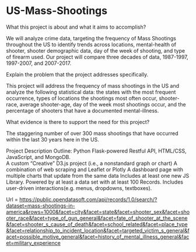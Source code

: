 # US-Mass-Shootings

What this project is about and what it aims to accomplish?

We will analyze crime data, targeting the frequency of Mass Shootings throughout the US to identify trends across locations, mental-health of shooter, shooter demographic data, day of the week of shooting, and type of firearm used. Our project will compare three decades of data, 1987-1997, 1997-2007, and 2007-2017.

Explain the problem that the project addresses specifically.

This project will address the frequency of mass shootings in the US and analyze the following statistical data: the states with the most frequent occurrence, types of locations the shootings most often occur, shooter-race, average shooter-age, day of the week most shootings occur, and the percentage of shooters that have a documented mental-illness. 

What evidence is there to support the need for this project?

The staggering number of over 300 mass shootings that have occurred within the last 30 years here in the US. 

Project Description Outline:
  Python Flask-powered Restful API, HTML/CSS, JavaScript, and MongoDB.  
  A custom “Creative” D3.js project (i.e., a nonstandard graph or chart)
  A combination of web scraping and Leaflet or Plotly
  A dashboard page with multiple charts that update from the same data
  Includes at least one new JS Library.
  Powered by at least a data set with at least 100 Records.
  Includes user-driven interactions(e.g. menus, dropdowns, textboxes).

Url = 
https://public.opendatasoft.com/api/records/1.0/search/?dataset=mass-shootings-in-america&rows=1000&facet=city&facet=state&facet=shooter_sex&facet=shooter_race&facet=type_of_gun_general&facet=fate_of_shooter_at_the_scene&facet=shooter_s_cause_of_death&facet=school_related&facet=place_type&facet=relationship_to_incident_location&facet=targeted_victim_s_general&facet=possible_motive_general&facet=history_of_mental_illness_general&facet=military_experience
